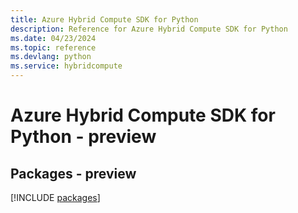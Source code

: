 ```yaml
---
title: Azure Hybrid Compute SDK for Python
description: Reference for Azure Hybrid Compute SDK for Python
ms.date: 04/23/2024
ms.topic: reference
ms.devlang: python
ms.service: hybridcompute
---
```

# Azure Hybrid Compute SDK for Python - preview
## Packages - preview
[!INCLUDE [packages](hybrid-compute-index.md)]